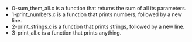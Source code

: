 - 0-sum_them_all.c is a function that returns the sum of all its parameters.
- 1-print_numbers.c is a function that prints numbers, followed by a new line.
- 2-print_strings.c is  a function that prints strings, followed by a new line.
- 3-print_all.c is a function that prints anything.
